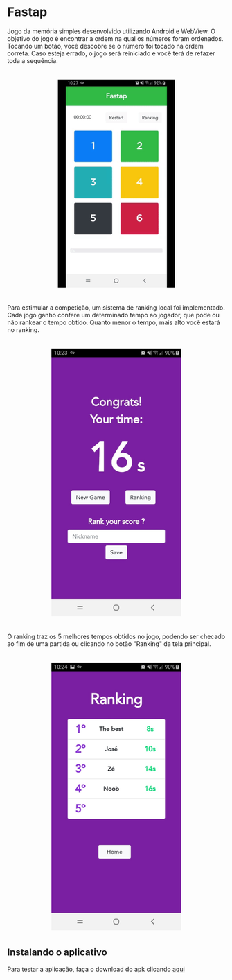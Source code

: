 # Fastap

Jogo da memória simples desenvolvido utilizando Android e WebView. O objetivo do jogo é encontrar a ordem na qual os números foram ordenados. Tocando um botão, você descobre se o número foi tocado na ordem correta. Caso esteja errado, o jogo será reiniciado e você terá de refazer toda a sequência.

<p align="center" style="margin-bottom: 35px;margin-top: 35px">
    <img src="images/gameplay.gif?raw=true">
</p>

Para estimular a competição, um sistema de ranking local foi implementado. Cada jogo ganho confere um determinado tempo ao jogador, que pode ou não rankear o tempo obtido. Quanto menor o tempo, mais alto você estará no ranking.

<p align="center" style="margin-bottom: 35px;margin-top: 35px; ">
    <img width="300" src="images/time.jpeg?raw=true">
</p>

O ranking traz os 5 melhores tempos obtidos no jogo, podendo ser checado ao fim de uma partida ou clicando no botão "Ranking" da tela principal.

<p align="center" style="margin-bottom: 35px;margin-top: 35px; ">
    <img width="300" src="images/ranking.jpeg?raw=true">
</p>


## Instalando o aplicativo

Para testar a aplicação, faça o download do apk clicando [aqui](https://github.com/jose-de-melo/fastap/raw/master/apk/fastap.apk)
